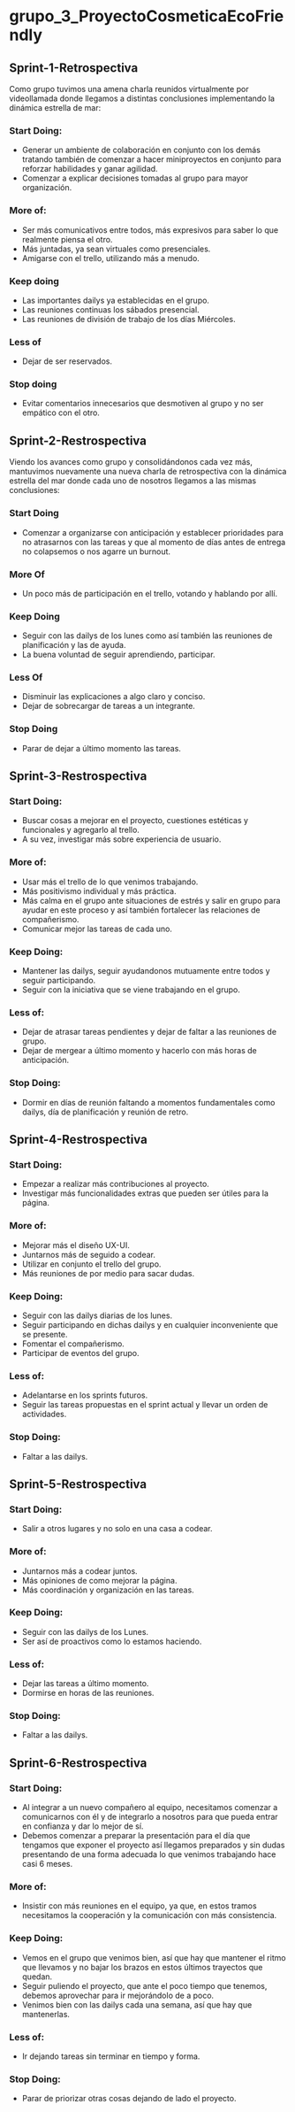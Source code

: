 # grupo_3_ProyectoCosmeticaEcoFriendly

## Sprint-1-Retrospectiva

Como grupo tuvimos una amena charla reunidos virtualmente por videollamada donde llegamos a distintas conclusiones implementando la dinámica estrella de mar:

### Start Doing: 
- Generar un ambiente de colaboración en conjunto con los demás tratando también de comenzar a hacer miniproyectos en conjunto para reforzar habilidades y ganar agilidad.
- Comenzar a explicar decisiones tomadas al grupo para mayor organización.

### More of: 
- Ser más comunicativos entre todos, más expresivos para saber lo que realmente piensa el otro.
- Más juntadas, ya sean virtuales como presenciales.
- Amigarse con el trello, utilizando más a menudo.

### Keep doing
- Las importantes dailys ya establecidas en el grupo.
- Las reuniones continuas los sábados presencial.
- Las reuniones de división de trabajo de los días Miércoles.

### Less of
- Dejar de ser reservados.

### Stop doing

- Evitar comentarios innecesarios que desmotiven al grupo y no ser empático con el otro.


## Sprint-2-Restrospectiva

Viendo los avances como grupo y consolidándonos cada vez más, mantuvimos nuevamente una nueva charla de retrospectiva con la dinámica estrella del mar donde cada uno de nosotros llegamos a las mismas conclusiones:

### Start Doing
- Comenzar a organizarse con anticipación y establecer prioridades para no atrasarnos con las tareas y que al momento de días antes de entrega no colapsemos o nos agarre un burnout.

### More Of
- Un poco más de participación en el trello, votando y hablando por allí.


### Keep Doing
- Seguir con las dailys de los lunes como así también las reuniones de planificación y las de ayuda.
- La buena voluntad de seguir aprendiendo, participar. 

### Less Of
- Disminuir las explicaciones a algo claro y conciso.
- Dejar de sobrecargar de tareas a un integrante.

### Stop Doing
- Parar de dejar a último momento las tareas.


## Sprint-3-Restrospectiva

### Start Doing: 
- Buscar cosas a mejorar en el proyecto, cuestiones estéticas y funcionales y agregarlo al trello. 
- A su vez, investigar más sobre experiencia de usuario.

### More of:
- Usar más el trello de lo que venimos trabajando. 
- Más positivismo individual y más práctica. 
- Más calma en el grupo ante situaciones de estrés y salir en grupo para ayudar en este proceso y así también fortalecer las relaciones de compañerismo. 
- Comunicar mejor las tareas de cada uno.

### Keep Doing: 
- Mantener las dailys, seguir ayudandonos mutuamente entre todos y seguir participando. 
- Seguir con la iniciativa que se viene trabajando en el grupo.

### Less of: 
- Dejar de atrasar tareas pendientes y dejar de faltar a las reuniones de grupo.  
- Dejar de mergear a último momento y hacerlo con más horas de anticipación. 

### Stop Doing:  
- Dormir en días de reunión faltando  a momentos fundamentales como dailys, día de planificación y reunión de retro. 


## Sprint-4-Restrospectiva

### Start Doing: 
- Empezar a realizar más contribuciones al proyecto.
- Investigar más funcionalidades extras que pueden ser útiles para la página.

### More of:
- Mejorar más el diseño UX-UI.
- Juntarnos más de seguido a codear.
- Utilizar en conjunto el trello del grupo.
- Más reuniones de por medio para sacar dudas.

### Keep Doing: 
- Seguir con las dailys diarias de los lunes.
- Seguir participando en dichas dailys y en cualquier inconveniente que se presente.
- Fomentar el compañerismo.
- Participar de eventos del grupo.

### Less of: 
- Adelantarse en los sprints futuros.
- Seguir las tareas propuestas en el sprint actual y llevar un orden de actividades.

### Stop Doing: 
- Faltar a las dailys. 


## Sprint-5-Restrospectiva

### Start Doing: 
- Salir a otros lugares y no solo en una casa a codear.

### More of:
- Juntarnos más a codear juntos.
- Más opiniones de como mejorar la página.
- Más coordinación y organización en las tareas. 
 
### Keep Doing: 
- Seguir con las dailys de los Lunes.
- Ser así de proactivos como lo estamos haciendo.

### Less of: 
- Dejar las tareas a último momento.
- Dormirse en horas de las reuniones.

### Stop Doing: 
- Faltar a las dailys. 


## Sprint-6-Restrospectiva

### Start Doing: 
- Al integrar a un nuevo compañero al equipo, necesitamos comenzar a comunicarnos con él y de integrarlo a nosotros para que pueda entrar en confianza y dar lo mejor de sí.
- Debemos comenzar a preparar la presentación para el día que tengamos que exponer el proyecto así llegamos preparados y sin dudas presentando de una forma adecuada lo que venimos trabajando hace casi 6 meses.

### More of:
- Insistir con más reuniones en el equipo, ya que, en estos tramos necesitamos la cooperación y la comunicación con más consistencia.

### Keep Doing: 
- Vemos en el grupo que venimos bien, así que hay que mantener el ritmo que llevamos y no bajar los brazos en estos últimos trayectos que quedan.
- Seguir puliendo el proyecto, que ante el poco tiempo que tenemos, debemos aprovechar para ir mejorándolo de a poco.
- Venimos bien con las dailys cada una semana, así que hay que mantenerlas.


### Less of: 
- Ir dejando tareas sin terminar en tiempo y forma.

### Stop Doing: 
- Parar de priorizar otras cosas dejando de lado el proyecto.